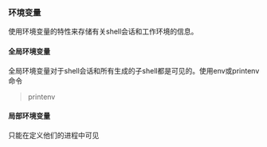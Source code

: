 ### 环境变量

使用环境变量的特性来存储有关shell会话和工作环境的信息。

#### 全局环境变量

全局环境变量对于shell会话和所有生成的子shell都是可见的。使用env或printenv命令

> printenv

#### 局部环境变量

只能在定义他们的进程中可见
